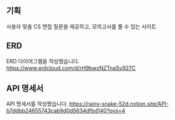 ## 기획
사용자 맞춤 CS 면접 질문을 제공하고, 모의고사를 풀 수 있는 사이트

## ERD
ERD 다이어그램을 작성했습니다.
https://www.erdcloud.com/d/rH9bwzNZTnaSy927C

## API 명세서
API 명세서를 작성했습니다.
https://rainy-snake-52d.notion.site/API-b7ddbb24655743cab9d0d5634dfbd140?pvs=4

